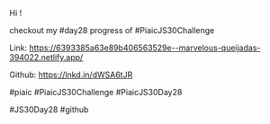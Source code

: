 Hi !



checkout my #day28 progress of #PiaicJS30Challenge



Link: https://6393385a63e89b406563529e--marvelous-queijadas-394022.netlify.app/



Github: https://lnkd.in/dWSA6tJR



#piaic #PiaicJS30Challenge #PiaicJS30Day28



#JS30Day28 #github
